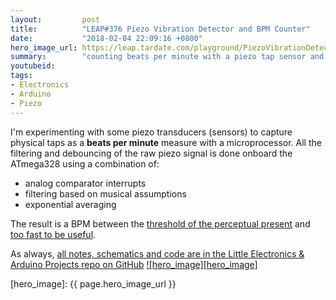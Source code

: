 ```yaml
---
layout:         post
title:          "LEAP#376 Piezo Vibration Detector and BPM Counter"
date:           "2018-02-04 22:09:16 +0800"
hero_image_url: https://leap.tardate.com/playground/PiezoVibrationDetector/assets/PiezoVibrationDetector_build.jpg
summary:        "counting beats per minute with a piezo tap sensor and an Arduino/ATmega328 analog comparator"
youtubeid:
tags:
- Electronics
- Arduino
- Piezo
---
```


I'm experimenting with some piezo transducers (sensors) to capture physical taps as
a **beats per minute** measure with a microprocessor.
All the filtering and debouncing of the raw piezo signal is done onboard the ATmega328 using a combination
of:

* analog comparator interrupts
* filtering based on musical assumptions
* exponential averaging

The result is a BPM between the
[threshold of the perceptual present](https://www.youtube.com/watch?v=afhSDK5DJqA) and
[too fast to be useful](https://www.youtube.com/watch?v=h3kqBX1j7f8).

As always, [all notes, schematics and code are in the Little Electronics & Arduino Projects repo on GitHub][project]
[![hero_image][hero_image]][project]

[leap]: https://leap.tardate.com
[project]: https://github.com/tardate/LittleArduinoProjects/tree/master/playground/PiezoVibrationDetector/
[hero_image]: {{ page.hero_image_url }}
